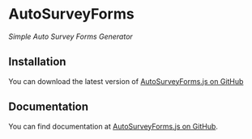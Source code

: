 # AutoSurveyForms



*Simple Auto Survey Forms Generator* 

## Installation

You can download the latest version of [AutoSurveyForms.js on GitHub](https://github.com/Alok0110/AutoSurveyForms)


## Documentation

You can find documentation at [AutoSurveyForms.js on GitHub](https://github.com/Alok0110/AutoSurveyForms).

